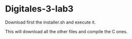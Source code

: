 # Digitales-3-lab3
Download first the installer.sh and execute it.

This will download all the other files and compile the C ones.
